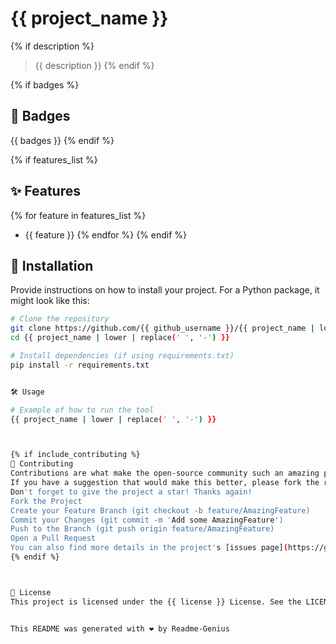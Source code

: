# {{ project_name }}

{% if description %}
> {{ description }}
{% endif %}

{% if badges %}
## 🏅 Badges
{{ badges }}
{% endif %}

{% if features_list %}
## ✨ Features

{% for feature in features_list %}
- {{ feature }}
{% endfor %}
{% endif %}

## 🚀 Installation

Provide instructions on how to install your project. For a Python package, it might look like this:

```bash
# Clone the repository
git clone https://github.com/{{ github_username }}/{{ project_name | lower | replace(' ', '-') }}
cd {{ project_name | lower | replace(' ', '-') }}

# Install dependencies (if using requirements.txt)
pip install -r requirements.txt


🛠️ Usage

# Example of how to run the tool
{{ project_name | lower | replace(' ', '-') }}



{% if include_contributing %}
🤝 Contributing
Contributions are what make the open-source community such an amazing place to learn, inspire, and create. Any contributions you make are greatly appreciated.
If you have a suggestion that would make this better, please fork the repo and create a pull request. You can also simply open an issue with the tag "enhancement".
Don't forget to give the project a star! Thanks again!
Fork the Project
Create your Feature Branch (git checkout -b feature/AmazingFeature)
Commit your Changes (git commit -m 'Add some AmazingFeature')
Push to the Branch (git push origin feature/AmazingFeature)
Open a Pull Request
You can also find more details in the project's [issues page](https://github.com/{{ github_username }}/{{ project_name | lower | replace(' ', '-') }}/issues).
{% endif %}



📄 License
This project is licensed under the {{ license }} License. See the LICENSE file for more details.


This README was generated with ❤️ by Readme-Genius
